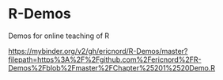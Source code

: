 # R-Demos
Demos for online teaching of R

https://mybinder.org/v2/gh/ericnord/R-Demos/master?filepath=https%3A%2F%2Fgithub.com%2Fericnord%2FR-Demos%2Fblob%2Fmaster%2FChapter%25201%2520Demo.R
